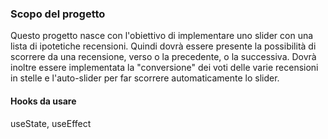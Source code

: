 ### Scopo del progetto

Questo progetto nasce con l'obiettivo di implementare uno slider con una lista di ipotetiche recensioni. Quindi dovrà essere presente la possibilità di scorrere da una recensione, verso o la precedente, o la successiva. Dovrà inoltre essere implementata la "conversione" dei voti delle varie recensioni in stelle e l'auto-slider per far scorrere automaticamente lo slider.



#### Hooks da usare
useState, useEffect
